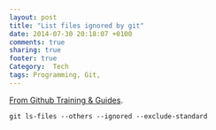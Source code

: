 ```yaml
---
layout: post
title: "List files ignored by git"
date: 2014-07-30 20:18:07 +0100
comments: true
sharing: true
footer: true
Category:  Tech
tags: Programming, Git,
---
```

[From Github Training & Guides](https://www.youtube.com/watch?v=4VBG9FlyiOw).  

    git ls-files --others --ignored --exclude-standard
